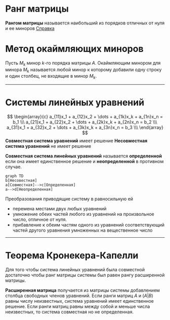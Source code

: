 # Ранг матрицы
**Рангом матрицы** называется наибольший из порядков отличных от нуля и ее миноров
[Справка](http://www.mathprofi.ru/rang_matricy.html)

# Метод окаймляющих миноров
Пусть $M_k$ минор $k$-го порядка матрицы $A$. Окаймляющим минором для минора $M_k$ называется любой минор к которому добавили одну строку и один столбец, не входящие в минор $M_k$.

--------
# Системы линейных уравнений

$$
\begin{array}{c}
a_{11}x_1 + a_{12}x_2 + \dots + a_{1k}x_k + a_{1n}x_n = b_1 \\\ 
a_{21}x_1 + a_{22}x_2 + \dots + a_{2k}x_k + a_{2n}x_n = b_2 \\\ 
a_{31}x_1 + a_{32}x_2 + \dots + a_{3k}x_k + a_{3n}x_n = b_3 \\\ 
\end{array}
$$
**Совместная система уравнений** имеет решение
**Несовместная система уравнений** не имеет решение

**Совместная система линейных уравнений** называется **определенной** если она имеет единственное решение и **неопределенной** в противном случае.

```mermaid 
graph TD
b[Несовестная]
a[Совместная]-->c[Определенная]
a-->d[Неопределенная]
```
Преобразования приводящие систему в равносильную ей
- перемена местами двух любых уравнений
- умножение обеих частей любого из уравнений на произвольное число, отличное от нуля.
- прибавление к обеим частям одного из уравнений соответствующий частей другого уравнения умноженных на вещественное число

---
# Теорема Кронекера-Капелли
Для того чтобы система линейных уравнений была совместной достаточно чтобы ранг матрицы системы был равен рангу расширенной матрицы.

**Расширенная матрица** получается из матрицы системы добавлением столбца свободных членов уравнений.
Если ранги матриц $A$ и $(A|B)$ равны числу неизвестных, система уравнений имеет единственное решение.
Если ранги матриц равны между собой и меньше числа неизвестных, то система совместная но не определенная.




